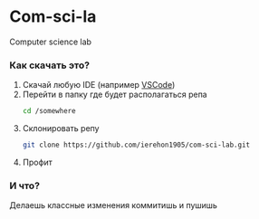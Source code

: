 # Com-sci-la
Computer science lab

### Как скачать это?
1. Скачай любую IDE (например [VSCode]())
2. Перейти в папку где будет располагаться репа
    ```bash
    cd /somewhere
    ```
3. Склонировать репу
    ```bash
    git clone https://github.com/ierehon1905/com-sci-lab.git
    ```
4. Профит

### И что?
Делаешь классные изменения коммитишь и пушишь
